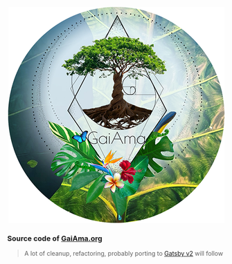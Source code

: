 <p align="center">
  <img src="./src/assets/gaiama-avatar.png">
</p>

### Source code of [GaiAma.org](https://www.gaiama.org/en)

> A lot of cleanup, refactoring, probably porting to [Gatsby v2](https://www.gatsby.org) will follow
